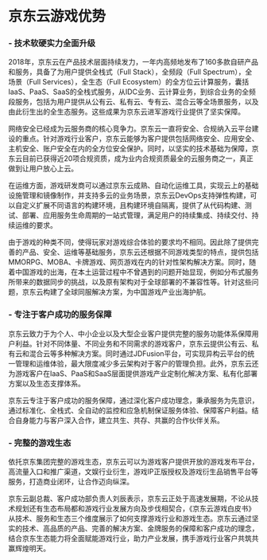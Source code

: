 # 京东云游戏优势

### - **技术软硬实力全面升级**

2018年，京东云在产品技术层面持续发力，一年内高频地发布了160多款自研产品和服务，具备了为用户提供全栈式（Full Stack），全频段（Full Spectrum），全场景（Full Services），全生态（Full Ecosystem）的全方位云计算服务，囊括IaaS、PaaS、SaaS的全栈式服务，从IDC业务、云计算业务，到综合业务的全频段服务，包括为用户提供从公有云、私有云、专有云、混合云等全场景服务，以及由此衍生出的全生态服务。这些成果为京东云进军游戏行业提供了坚实保障。

网络安全已经成为云服务商的核心竞争力。京东云一直将安全、合规纳入云平台建设的重点。针对游戏行业客户，京东云能够为客户提供包括网络安全、应用安全、主机安全、账户安全在内的全方位安全保护。同时，以坚实的技术基础为保障，京东云目前已获得近20项合规资质，成为业内合规资质最全的云服务商之一，真正做到让用户放心上云。

在运维方面，游戏研发商可以通过京东云成熟、自动化运维工具，实现云上的基础设施管理和镜像制作，并支持多云的业务场景，京东云DevOps支持弹性构建，可以自定义扩展不同语言的构建环境，且构建环境自隔离，提供了从代码构建、测试、部署、应用服务生命周期的一站式管理，满足用户的持续集成、持续交付、持续运维的要求。

由于游戏的种类不同，使得玩家对游戏综合体验的要求均不相同。因此除了提供完善的产品、安全、运维等基础服务，京东云还根据不同游戏类型的特点，提供包括MMORPG、MOBA、卡牌游戏、网页游戏在内的针对性架构解决方案。同时，随着中国游戏的出海，在本土运营过程中不曾遇到的问题开始显现，例如分布式服务所带来的数据同步的挑战，以及原有架构对于全球部署的不兼容性等。针对这些问题，京东云构建了全球同服解决方案，为中国游戏产业出海护航。

### - **专注于客户成功的服务保障**

京东云致力于为个人、中小企业以及大型企业客户提供完整的服务功能体系保障用户利益。针对不同体量、不同业务和不同需求的游戏客户，京东云提供公有云、私有云和混合云等多种解决方案。同时通过JDFusion平台，可实现异构云平台的统一管理和运维体验，最大限度减少多云架构对于客户的管理负担。此外，京东云还为游戏客户在IaaS、PaaS和SaaS层面提供游戏产业定制化解决方案、私有化部署方案以及生态支撑体系。

京东云专注于客户成功的服务保障，通过深化客户成功理念，秉承服务为先意识，通过标准化、全栈式、全自动的监控和应急机制保证服务体验、保障客户利益。结合自身能力与客户深入合作，建立共生、共存、共赢的合作伙伴关系。

### - **完整的游戏生态**

依托京东集团完整的游戏生态，京东云可以为游戏客户提供开放的游戏发布平台，高流量入口和推广渠道，文娱行业衍生，游戏IP正版授权及游戏衍生品销售平台等服务，打造商业闭环，让合作迈向纵深。

京东云副总裁、客户成功部负责人刘辰表示，京东云正处于高速发展期，不论从技术规划还有生态布局都和游戏行业发展方向及步伐相契合，《京东云游戏白皮书》从技术、服务和生态三个维度展示了如何支撑游戏行业和游戏生态。京东云通过坚实的技术、高品质的产品、完善的解决方案、金牌服务的保障和客户成功的理念，结合京东生态能力将全面赋能游戏行业，助力产业发展，携手游戏行业客户共筑共赢辉煌明天。
